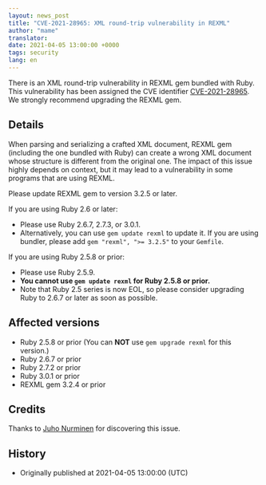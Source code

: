 ```yaml
---
layout: news_post
title: "CVE-2021-28965: XML round-trip vulnerability in REXML"
author: "mame"
translator:
date: 2021-04-05 13:00:00 +0000
tags: security
lang: en
---
```


There is an XML round-trip vulnerability in REXML gem bundled with Ruby. This vulnerability has been assigned the CVE identifier [CVE-2021-28965](https://cve.mitre.org/cgi-bin/cvename.cgi?name=CVE-2021-28965). We strongly recommend upgrading the REXML gem.

## Details

When parsing and serializing a crafted XML document, REXML gem (including the one bundled with Ruby) can create a wrong XML document whose structure is different from the original one. The impact of this issue highly depends on context, but it may lead to a vulnerability in some programs that are using REXML.

Please update REXML gem to version 3.2.5 or later.

If you are using Ruby 2.6 or later:

* Please use Ruby 2.6.7, 2.7.3, or 3.0.1.
* Alternatively, you can use `gem update rexml` to update it. If you are using bundler, please add `gem "rexml", ">= 3.2.5"` to your `Gemfile`.

If you are using Ruby 2.5.8 or prior:

* Please use Ruby 2.5.9.
* <strong>You cannot use `gem update rexml` for Ruby 2.5.8 or prior.</strong>
* Note that Ruby 2.5 series is now EOL, so please consider upgrading Ruby to 2.6.7 or later as soon as possible.

## Affected versions

* Ruby 2.5.8 or prior (You can <strong>NOT</strong> use `gem upgrade rexml` for this version.)
* Ruby 2.6.7 or prior
* Ruby 2.7.2 or prior
* Ruby 3.0.1 or prior
* REXML gem 3.2.4 or prior

## Credits

Thanks to [Juho Nurminen](https://hackerone.com/jupenur) for discovering this issue.

## History

* Originally published at 2021-04-05 13:00:00 (UTC)

